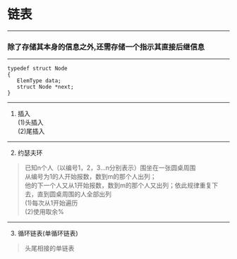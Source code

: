 # 链表
---
### 除了存储其本身的信息之外,还需存储一个指示其直接后继信息
---
```
typedef struct Node
{
   ElemType data;
   struct Node *next;
}
```
---
1. 插入   
    (1)头插入   
    (2)尾插入   

---
2. 约瑟夫环
> 已知n个人（以编号1，2，3...n分别表示）围坐在一张圆桌周围   
> 从编号为1的人开始报数，数到m的那个人出列；   
> 他的下一个人又从1开始报数，数到m的那个人又出列；依此规律重复下去，直到圆桌周围的人全部出列   
   (1)每次从1开始遍历   
   (2)使用取余%   
---
3. 循环链表(单循环链表)
> 头尾相接的单链表
